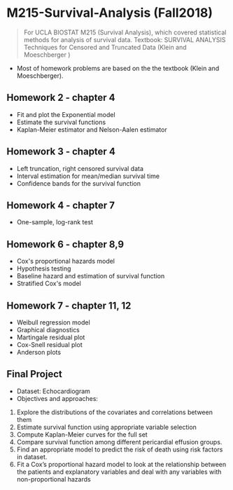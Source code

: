 # M215-Survival-Analysis (Fall2018)

> For UCLA BIOSTAT M215 (Survival Analysis), which covered statistical methods for analysis of survival data.
> Textbook: SURVIVAL ANALYSIS Techniques for Censored and Truncated Data (Klein and Moeschberger )

- Most of homework problems are based on the the textbook (Klein and Moeschberger).

## Homework 2 - chapter 4
* Fit and plot the Exponential model
* Estimate the survival functions
* Kaplan-Meier estimator and Nelson-Aalen estimator

## Homework 3 - chapter 4
* Left truncation, right censored survival data
* Interval estimation for mean/median survival time
* Confidence bands for the survival function

## Homework 4 - chapter 7
* One-sample, log-rank test

## Homework 6 - chapter 8,9
* Cox's proportional hazards model
* Hypothesis testing
* Baseline hazard and estimation of survival function
* Stratified Cox's model

## Homework 7 - chapter 11, 12
* Weibull regression model
* Graphical diagnostics 
* Martingale residual plot
* Cox-Snell residual plot
* Anderson plots

## Final Project
* Dataset: Echocardiogram
* Objectives and approaches:
1. Explore the distributions of the covariates and correlations between them
2. Estimate survival function using appropriate variable selection
3. Compute Kaplan-Meier curves for the full set
4. Compare survival function among different pericardial effusion groups.
5. Find an appropriate model to predict the risk of death using risk factors in dataset.
6. Fit a Cox’s proportional hazard model to look at the relationship between the patients
and explanatory variables and deal with any variables with non-proportional hazards
